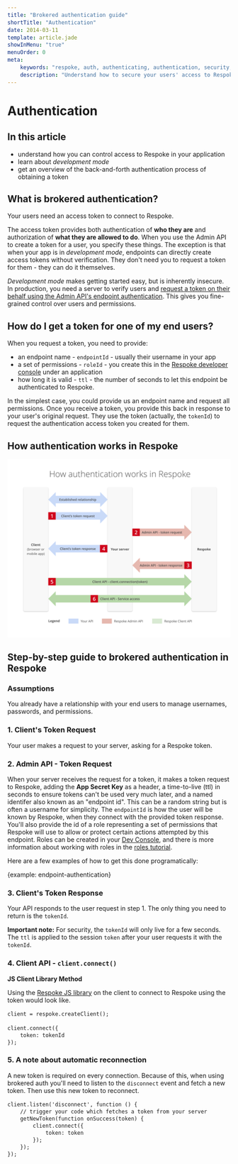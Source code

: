 ```yaml
---
title: "Brokered authentication guide"
shortTitle: "Authentication"
date: 2014-03-11
template: article.jade
showInMenu: "true"
menuOrder: 0
meta:
    keywords: "respoke, auth, authenticating, authentication, security, token"
    description: "Understand how to secure your users' access to Respoke audio, video, text and data channels."
---
```


# Authentication

## In this article
* understand how you can control access to Respoke in your application
* learn about *development mode*
* get an overview of the back-and-forth authentication process of obtaining a token


## What is brokered authentication?

Your users need an access token to connect to Respoke.

The access token provides both authentication of **who they are** and authorization of **what
they are allowed to do**. When you use the Admin API to create a token for a user, you specify
these things. The exception is that when your app is in *development mode*, endpoints can
directly create access tokens without verification. They don't need you to request a token
for them - they can do it themselves.

*Development mode* makes getting started easy, but is inherently insecure. In production, you need
a server to verify users and [request a token on their behalf using the Admin API's endpoint authentication](/api/authenticating.html#endpoint-authentication). This gives you fine-grained
control over users and permissions.


## How do I get a token for one of my end users?

When you request a token, you need to provide:
* an endpoint name - `endpointId` - usually their username in your app
* a set of permissions - `roleId` - you create this in the
[Respoke developer console](https://portal.respoke.io) under an application
* how long it is valid - `ttl` - the number of seconds to let this endpoint be authenticated to
Respoke.

In the simplest case, you could provide us an endpoint name and request all permissions. Once
you receive a token, you provide this back in response to your user's original request. They use
the token (actually, the `tokenId`) to request the authentication access token you created for them.

## How authentication works in Respoke

[![respoke authentication example display chart workflow](respoke-brokered-auth-flow.png)](respoke-brokered-auth-flow.png)

## Step-by-step guide to brokered authentication in Respoke

### Assumptions

You already have a relationship with your end users to manage usernames, passwords,
and permissions.

### 1. Client's Token Request

Your user makes a request to your server, asking for a Respoke token.

### 2. Admin API - Token Request

When your server receives the request for a token, it makes a token request to Respoke, adding the **App Secret Key** as a header, a time-to-live (ttl) in seconds to ensure tokens can't be used very much later, and a named identifer also known as an "endpoint id". This can be a random string but is often a username for simplicity. The `endpointId` is how the user will be known by Respoke, when they connect with the provided token response. You'll also provide the id of a role representing a set of permissions that Respoke will use to allow or protect certain actions attempted by this endpoint. Roles can be created in your [Dev Console](https://portal.respoke.io/), and there is more information about working with roles in the [roles tutorial](/tutorials/roles-and-permissions.html).

Here are a few examples of how to get this done programatically:
    
{example: endpoint-authentication}

### 3. Client's Token Response

Your API responds to the user request in step 1. The only thing you need to return is the `tokenId`.

**Important note:** For security, the `tokenId` will only live for a few seconds. The `ttl` is applied
to the session `token` after your user requests it with the `tokenId`.

### 4. Client API - `client.connect()`

**JS Client Library Method**

Using the [Respoke JS library](/js-library/respoke.html) on the client to connect to Respoke using the token would look like.

    client = respoke.createClient();

    client.connect({
        token: tokenId
    });

### 5. A note about automatic reconnection

A new token is required on every connection. Because of this, when using brokered auth you'll need to listen to the `disconnect` event and fetch a new token. Then use this new token to reconnect.

    client.listen('disconnect', function () {
        // trigger your code which fetches a token from your server
        getNewToken(function onSuccess(token) {
            client.connect({
                token: token
            });
        });
    });
